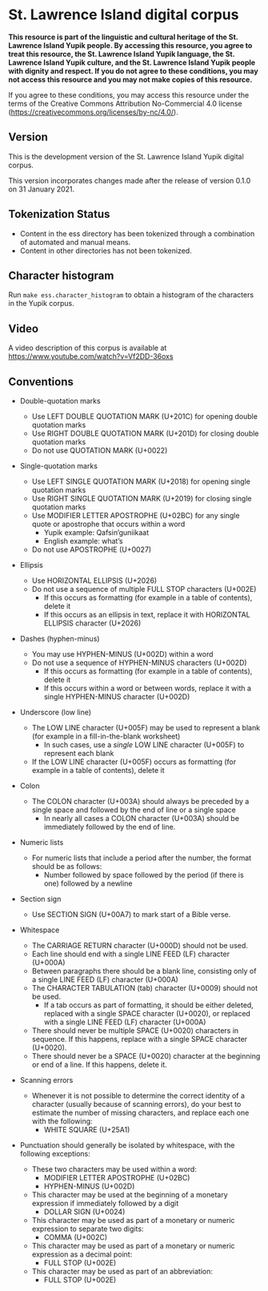 # St. Lawrence Island digital corpus

**This resource is part of the linguistic and cultural heritage of the St. Lawrence Island Yupik people. By accessing this resource, you agree to treat this resource, the St. Lawrence Island Yupik language, the St. Lawrence Island Yupik culture, and the St. Lawrence Island Yupik people with dignity and respect. If you do not agree to these conditions, you may not access this resource and you may not make copies of this resource.**

If you agree to these conditions, you may access this resource under the terms of the Creative Commons Attribution No-Commercial 4.0 license (https://creativecommons.org/licenses/by-nc/4.0/).


## Version

This is the development version of the St. Lawrence Island Yupik digital corpus.

This version incorporates changes made after the release of version 0.1.0 on 31 January 2021.


## Tokenization Status

- Content in the ess directory has been tokenized through a combination of automated and manual means.
- Content in other directories has not been tokenized.


## Character histogram

Run `make ess.character_histogram` to obtain a histogram of the characters in the Yupik corpus.

## Video

A video description of this corpus is available at https://www.youtube.com/watch?v=Vf2DD-36oxs

## Conventions

- Double-quotation marks 
  - Use LEFT DOUBLE QUOTATION MARK (U+201C) for opening double quotation marks
  - Use RIGHT DOUBLE QUOTATION MARK (U+201D) for closing double quotation marks
  - Do not use QUOTATION MARK (U+0022)

- Single-quotation marks
  - Use LEFT SINGLE QUOTATION MARK (U+2018) for opening single quotation marks
  - Use RIGHT SINGLE QUOTATION MARK (U+2019) for closing single quotation marks
  - Use MODIFIER LETTER APOSTROPHE (U+02BC) for any single quote or apostrophe that occurs within a word
    - Yupik example: Qafsinʼguniikaat
    - English example: whatʼs
  - Do not use APOSTROPHE (U+0027)
  
- Ellipsis
  - Use HORIZONTAL ELLIPSIS (U+2026)
  - Do not use a sequence of multiple FULL STOP characters (U+002E)
    - If this occurs as formatting (for example in a table of contents), delete it
    - If this occurs as an ellipsis in text, replace it with HORIZONTAL ELLIPSIS character (U+2026)

- Dashes (hyphen-minus)
  - You may use HYPHEN-MINUS (U+002D) within a word
  - Do not use a sequence of HYPHEN-MINUS characters (U+002D)
    - If this occurs as formatting (for example in a table of contents), delete it
    - If this occurs within a word or between words, replace it with a single HYPHEN-MINUS character (U+002D)

- Underscore (low line)
  - The LOW LINE character (U+005F) may be used to represent a blank (for example in a fill-in-the-blank worksheet)
    - In such cases, use a *single* LOW LINE character (U+005F) to represent each blank
  - If the LOW LINE character (U+005F) occurs as formatting (for example in a table of contents), delete it

- Colon
  - The COLON character (U+003A) should always be preceded by a single space and followed by the end of line or a single space
    - In nearly all cases a COLON character (U+003A) should be immediately followed by the end of line.

- Numeric lists
  - For numeric lists that include a period after the number, the format should be as follows:
    - Number followed by space followed by the period (if there is one) followed by a newline

- Section sign
  - Use SECTION SIGN (U+00A7) to mark start of a Bible verse.

- Whitespace
  - The CARRIAGE RETURN character (U+000D) should not be used.
  - Each line should end with a single LINE FEED (LF) character (U+000A)
  - Between paragraphs there should be a blank line, consisting only of a single LINE FEED (LF) character (U+000A)
  - The CHARACTER TABULATION (tab) character (U+0009) should not be used.
    - If a tab occurs as part of formatting, it should be either deleted, replaced with a single SPACE character (U+0020), or replaced with a single LINE FEED (LF) character (U+000A)
  - There should never be multiple SPACE (U+0020) characters in sequence. If this happens, replace with a single SPACE character (U+0020).
  - There should never be a SPACE (U+0020) character at the beginning or end of a line. If this happens, delete it.

- Scanning errors
  - Whenever it is not possible to determine the correct identity of a character (usually because of scanning errors), do your best to estimate the number of missing characters, and replace each one with the following:
    - WHITE SQUARE (U+25A1)

- Punctuation should generally be isolated by whitespace, with the following exceptions:
  - These two characters may be used within a word:
    - MODIFIER LETTER APOSTROPHE (U+02BC)
    - HYPHEN-MINUS (U+002D)
  - This character may be used at the beginning of a monetary expression if immediately followed by a digit
    - DOLLAR SIGN (U+0024)
  - This character may be used as part of a monetary or numeric expression to separate two digits:
    - COMMA (U+002C)
  - This character may be used as part of a monetary or numeric expression as a decimal point:
    - FULL STOP (U+002E)
  - This character may be used as part of an abbreviation:
    - FULL STOP (U+002E)
    
  
